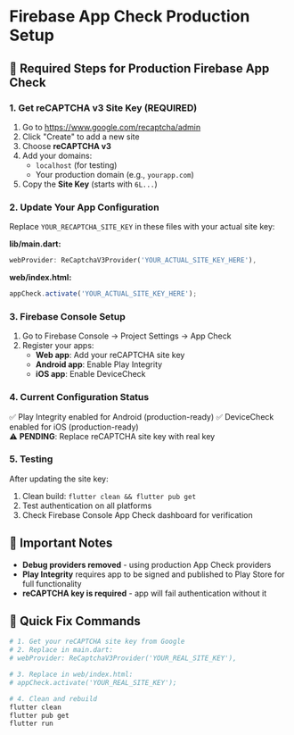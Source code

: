 # Firebase App Check Production Setup

## 🔐 Required Steps for Production Firebase App Check

### 1. Get reCAPTCHA v3 Site Key (REQUIRED)

1. Go to https://www.google.com/recaptcha/admin
2. Click "Create" to add a new site
3. Choose **reCAPTCHA v3**
4. Add your domains:
   - `localhost` (for testing)
   - Your production domain (e.g., `yourapp.com`)
5. Copy the **Site Key** (starts with `6L...`)

### 2. Update Your App Configuration

Replace `YOUR_RECAPTCHA_SITE_KEY` in these files with your actual site key:

**lib/main.dart:**
```dart
webProvider: ReCaptchaV3Provider('YOUR_ACTUAL_SITE_KEY_HERE'),
```

**web/index.html:**
```javascript
appCheck.activate('YOUR_ACTUAL_SITE_KEY_HERE');
```

### 3. Firebase Console Setup

1. Go to Firebase Console → Project Settings → App Check
2. Register your apps:
   - **Web app**: Add your reCAPTCHA site key
   - **Android app**: Enable Play Integrity
   - **iOS app**: Enable DeviceCheck

### 4. Current Configuration Status

✅ Play Integrity enabled for Android (production-ready)
✅ DeviceCheck enabled for iOS (production-ready)  
⚠️  **PENDING**: Replace reCAPTCHA site key with real key

### 5. Testing

After updating the site key:
1. Clean build: `flutter clean && flutter pub get`
2. Test authentication on all platforms
3. Check Firebase Console App Check dashboard for verification

## 🚨 Important Notes

- **Debug providers removed** - using production App Check providers
- **Play Integrity** requires app to be signed and published to Play Store for full functionality
- **reCAPTCHA key is required** - app will fail authentication without it

## 🔧 Quick Fix Commands

```bash
# 1. Get your reCAPTCHA site key from Google
# 2. Replace in main.dart:
# webProvider: ReCaptchaV3Provider('YOUR_REAL_SITE_KEY'),

# 3. Replace in web/index.html:
# appCheck.activate('YOUR_REAL_SITE_KEY');

# 4. Clean and rebuild
flutter clean
flutter pub get
flutter run
```
